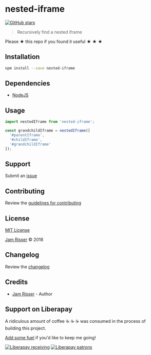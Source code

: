 # nested-iframe

[![GitHub stars](https://img.shields.io/github/stars/codejamninja/nested-iframe.svg?style=social&label=Stars)](https://github.com/codejamninja/nested-iframe)

> Recursively find a nested iframe

Please ★ this repo if you found it useful ★ ★ ★


## Installation

```sh
npm install --save nested-iframe
```


## Dependencies

* [NodeJS](https://nodejs.org)


## Usage

```js
import nestedIframe from 'nested-iframe';

const grandchildIframe = nestedIframe([
  '#parentIframe',
  '#childIframe',
  '#grandchildIframe'
]);
```


## Support

Submit an [issue](https://github.com/codejamninja/nested-iframe/issues/new)


## Contributing

Review the [guidelines for contributing](https://github.com/codejamninja/nested-iframe/blob/master/CONTRIBUTING.md)


## License

[MIT License](https://github.com/codejamninja/nested-iframe/blob/master/LICENSE)

[Jam Risser](https://codejam.ninja) © 2018


## Changelog

Review the [changelog](https://github.com/codejamninja/nested-iframe/blob/master/CHANGELOG.md)


## Credits

* [Jam Risser](https://codejam.ninja) - Author


## Support on Liberapay

A ridiculous amount of coffee ☕ ☕ ☕ was consumed in the process of building this project.

[Add some fuel](https://liberapay.com/codejamninja/donate) if you'd like to keep me going!

[![Liberapay receiving](https://img.shields.io/liberapay/receives/codejamninja.svg?style=flat-square)](https://liberapay.com/codejamninja/donate)
[![Liberapay patrons](https://img.shields.io/liberapay/patrons/codejamninja.svg?style=flat-square)](https://liberapay.com/codejamninja/donate)
